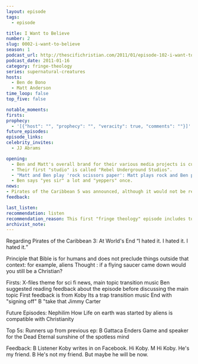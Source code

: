 ```yaml
---
layout: episode
tags:
  - episode

title: I Want to Believe
number: 2
slug: 0002-i-want-to-believe
season: 1
podcast_url: http://thescifichristian.com/2011/01/episode-102-i-want-to-believe/
podcast_date: 2011-01-16 
category: fringe-theology
series: supernatural-creatures
hosts:
  - Ben de Bono
  - Matt Anderson
time_loop: false
top_five: false

notable_moments:
firsts: 
prophecy: 
  - '[{"host": "", "prophecy": "", "veracity": true, "comments": ""}]'
future_episodes: 
episode_links: 
celebrity_invites:
  - JJ Abrams

opening:
  - Ben and Matt's overall brand for their various media projects is currently The Rebel Underground.
  - Their first "studio" is called "Rebel Underground Studios".
  - "Matt and Ben play 'rock scissors paper': Matt plays rock and Ben plays scissors."
  - Ben says "yes sir" a lot and "yeppers" once.
news: 
- Pirates of the Caribbean 5 was announced, although it would not be released until 2017.
feedback: 

last_listen: 
recommendation: listen
recommendation_reason: This first "fringe theology" episode includes topics that will be major themes of the podcast, such as the scope of the Bible and what is compatible with Christianity.
archivist_note: 
---
```


<span class="quote-context">Regarding Pirates of the Caribbean 3: At World's End</span>
<q class="ben">I hated it. I hated it. I hated it.</q>

Principle that Bible is for humans and does not preclude things outside that context: for example, aliens
Thought : if a flying saucer came down would you still be a Christian?

Firsts: 
X-files theme for sci fi news, main topic transition music
Ben suggested reading feedback about the episode before discussing the main topic
First feedback is from Koby
Its a trap transition music
End with "signing off" 
B "take that Jimmy Carter




Future Episodes: 
Nephilim
How Life on earth was started by aliens is compatible with Christianity

Top 5s: 
Runners up from previous ep:
B
Gattaca
Enders Game and speaker for the Dead
Eternal sunshine of the spotless mind




Feedback:
B Listener Koby writes in on Facebook. Hi Koby. 
M Hi Koby. He's my friend.
B He's not my friend. But maybe he will be now.